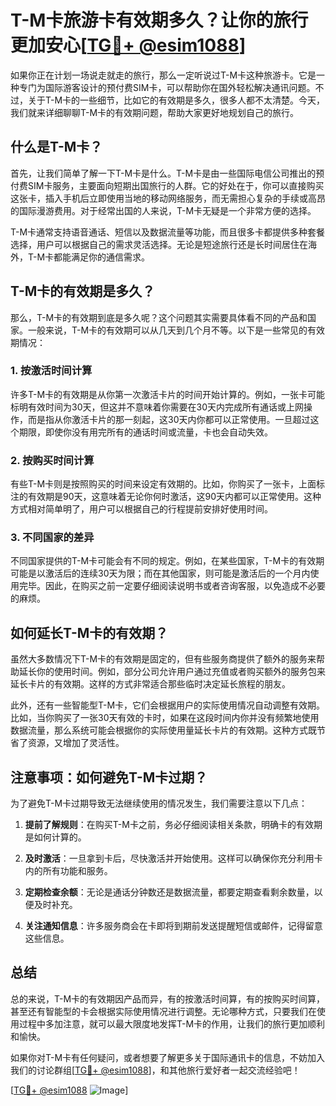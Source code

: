 # T-M卡旅游卡有效期多久？让你的旅行更加安心[[TG💪+ @esim1088](https://t.me/s/esim1088)]

如果你正在计划一场说走就走的旅行，那么一定听说过T-M卡这种旅游卡。它是一种专门为国际游客设计的预付费SIM卡，可以帮助你在国外轻松解决通讯问题。不过，关于T-M卡的一些细节，比如它的有效期是多久，很多人都不太清楚。今天，我们就来详细聊聊T-M卡的有效期问题，帮助大家更好地规划自己的旅行。

## 什么是T-M卡？

首先，让我们简单了解一下T-M卡是什么。T-M卡是由一些国际电信公司推出的预付费SIM卡服务，主要面向短期出国旅行的人群。它的好处在于，你可以直接购买这张卡，插入手机后立即使用当地的移动网络服务，而无需担心复杂的手续或高昂的国际漫游费用。对于经常出国的人来说，T-M卡无疑是一个非常方便的选择。

T-M卡通常支持语音通话、短信以及数据流量等功能，而且很多卡都提供多种套餐选择，用户可以根据自己的需求灵活选择。无论是短途旅行还是长时间居住在海外，T-M卡都能满足你的通信需求。

## T-M卡的有效期是多久？

那么，T-M卡的有效期到底是多久呢？这个问题其实需要具体看不同的产品和国家。一般来说，T-M卡的有效期可以从几天到几个月不等。以下是一些常见的有效期情况：

### 1. 按激活时间计算

许多T-M卡的有效期是从你第一次激活卡片的时间开始计算的。例如，一张卡可能标明有效时间为30天，但这并不意味着你需要在30天内完成所有通话或上网操作，而是指从你激活卡片的那一刻起，这30天内你都可以正常使用。一旦超过这个期限，即使你没有用完所有的通话时间或流量，卡也会自动失效。

### 2. 按购买时间计算

有些T-M卡则是按照购买的时间来设定有效期的。比如，你购买了一张卡，上面标注的有效期是90天，这意味着无论你何时激活，这90天内都可以正常使用。这种方式相对简单明了，用户可以根据自己的行程提前安排好使用时间。

### 3. 不同国家的差异

不同国家提供的T-M卡可能会有不同的规定。例如，在某些国家，T-M卡的有效期可能是以激活后的连续30天为限；而在其他国家，则可能是激活后的一个月内使用完毕。因此，在购买之前一定要仔细阅读说明书或者咨询客服，以免造成不必要的麻烦。

## 如何延长T-M卡的有效期？

虽然大多数情况下T-M卡的有效期是固定的，但有些服务商提供了额外的服务来帮助延长你的使用时间。例如，部分公司允许用户通过充值或者购买额外的服务包来延长卡片的有效期。这样的方式非常适合那些临时决定延长旅程的朋友。

此外，还有一些智能型T-M卡，它们会根据用户的实际使用情况自动调整有效期。比如，当你购买了一张30天有效的卡时，如果在这段时间内你并没有频繁地使用数据流量，那么系统可能会根据你的实际使用量延长卡片的有效期。这种方式既节省了资源，又增加了灵活性。

## 注意事项：如何避免T-M卡过期？

为了避免T-M卡过期导致无法继续使用的情况发生，我们需要注意以下几点：

1. **提前了解规则**：在购买T-M卡之前，务必仔细阅读相关条款，明确卡的有效期是如何计算的。
   
2. **及时激活**：一旦拿到卡后，尽快激活并开始使用。这样可以确保你充分利用卡内的所有功能和服务。

3. **定期检查余额**：无论是通话分钟数还是数据流量，都要定期查看剩余数量，以便及时补充。

4. **关注通知信息**：许多服务商会在卡即将到期前发送提醒短信或邮件，记得留意这些信息。

## 总结

总的来说，T-M卡的有效期因产品而异，有的按激活时间算，有的按购买时间算，甚至还有智能型的卡会根据实际使用情况进行调整。无论哪种方式，只要我们在使用过程中多加注意，就可以最大限度地发挥T-M卡的作用，让我们的旅行更加顺利和愉快。

如果你对T-M卡有任何疑问，或者想要了解更多关于国际通讯卡的信息，不妨加入我们的讨论群组[[TG💪+ @esim1088](https://t.me/s/esim1088)]，和其他旅行爱好者一起交流经验吧！

[[TG💪+ @esim1088](https://t.me/s/esim1088) ![Image](https://i.postimg.cc/4NQfJmqS/Snipaste-2025-05-13-00-14-12.png)]